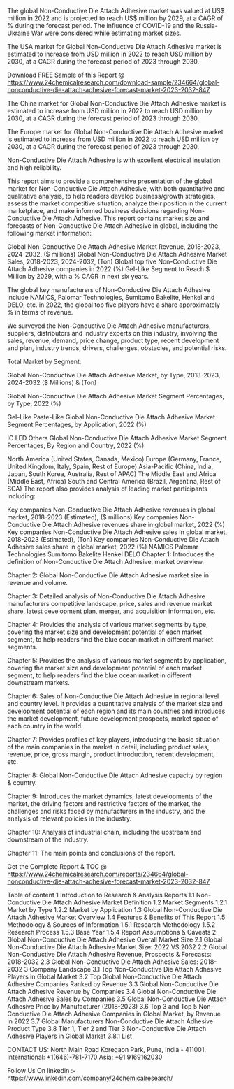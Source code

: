 The global Non-Conductive Die Attach Adhesive market was valued at US$ million in 2022 and is projected to reach US$ million by 2029, at a CAGR of % during the forecast period. The influence of COVID-19 and the Russia-Ukraine War were considered while estimating market sizes.

The USA market for Global Non-Conductive Die Attach Adhesive market is estimated to increase from USD million in 2022 to reach USD million by 2030, at a CAGR during the forecast period of 2023 through 2030.

Download FREE Sample of this Report @ https://www.24chemicalresearch.com/download-sample/234664/global-nonconductive-die-attach-adhesive-forecast-market-2023-2032-847

The China market for Global Non-Conductive Die Attach Adhesive market is estimated to increase from USD million in 2022 to reach USD million by 2030, at a CAGR during the forecast period of 2023 through 2030.

The Europe market for Global Non-Conductive Die Attach Adhesive market is estimated to increase from USD million in 2022 to reach USD million by 2030, at a CAGR during the forecast period of 2023 through 2030.

Non-Conductive Die Attach Adhesive is with excellent electrical insulation and high reliability.

This report aims to provide a comprehensive presentation of the global market for Non-Conductive Die Attach Adhesive, with both quantitative and qualitative analysis, to help readers develop business/growth strategies, assess the market competitive situation, analyze their position in the current marketplace, and make informed business decisions regarding Non-Conductive Die Attach Adhesive. This report contains market size and forecasts of Non-Conductive Die Attach Adhesive in global, including the following market information:

Global Non-Conductive Die Attach Adhesive Market Revenue, 2018-2023, 2024-2032, ($ millions)
Global Non-Conductive Die Attach Adhesive Market Sales, 2018-2023, 2024-2032, (Ton)
Global top five Non-Conductive Die Attach Adhesive companies in 2022 (%)
Gel-Like Segment to Reach $ Million by 2029, with a % CAGR in next six years.

The global key manufacturers of Non-Conductive Die Attach Adhesive include NAMICS, Palomar Technologies, Sumitomo Bakelite, Henkel and DELO, etc. in 2022, the global top five players have a share approximately % in terms of revenue.

We surveyed the Non-Conductive Die Attach Adhesive manufacturers, suppliers, distributors and industry experts on this industry, involving the sales, revenue, demand, price change, product type, recent development and plan, industry trends, drivers, challenges, obstacles, and potential risks.

Total Market by Segment:

Global Non-Conductive Die Attach Adhesive Market, by Type, 2018-2023, 2024-2032 ($ Millions) & (Ton)

Global Non-Conductive Die Attach Adhesive Market Segment Percentages, by Type, 2022 (%)

Gel-Like
Paste-Like
Global Non-Conductive Die Attach Adhesive Market Segment Percentages, by Application, 2022 (%)

IC
LED
Others
Global Non-Conductive Die Attach Adhesive Market Segment Percentages, By Region and Country, 2022 (%)

North America (United States, Canada, Mexico)
Europe (Germany, France, United Kingdom, Italy, Spain, Rest of Europe)
Asia-Pacific (China, India, Japan, South Korea, Australia, Rest of APAC)
The Middle East and Africa (Middle East, Africa)
South and Central America (Brazil, Argentina, Rest of SCA)
The report also provides analysis of leading market participants including:

Key companies Non-Conductive Die Attach Adhesive revenues in global market, 2018-2023 (Estimated), ($ millions)
Key companies Non-Conductive Die Attach Adhesive revenues share in global market, 2022 (%)
Key companies Non-Conductive Die Attach Adhesive sales in global market, 2018-2023 (Estimated), (Ton)
Key companies Non-Conductive Die Attach Adhesive sales share in global market, 2022 (%)
NAMICS
Palomar Technologies
Sumitomo Bakelite
Henkel
DELO
Chapter 1: Introduces the definition of Non-Conductive Die Attach Adhesive, market overview.

Chapter 2: Global Non-Conductive Die Attach Adhesive market size in revenue and volume.

Chapter 3: Detailed analysis of Non-Conductive Die Attach Adhesive manufacturers competitive landscape, price, sales and revenue market share, latest development plan, merger, and acquisition information, etc.

Chapter 4: Provides the analysis of various market segments by type, covering the market size and development potential of each market segment, to help readers find the blue ocean market in different market segments.

Chapter 5: Provides the analysis of various market segments by application, covering the market size and development potential of each market segment, to help readers find the blue ocean market in different downstream markets.

Chapter 6: Sales of Non-Conductive Die Attach Adhesive in regional level and country level. It provides a quantitative analysis of the market size and development potential of each region and its main countries and introduces the market development, future development prospects, market space of each country in the world.

Chapter 7: Provides profiles of key players, introducing the basic situation of the main companies in the market in detail, including product sales, revenue, price, gross margin, product introduction, recent development, etc.

Chapter 8: Global Non-Conductive Die Attach Adhesive capacity by region & country.

Chapter 9: Introduces the market dynamics, latest developments of the market, the driving factors and restrictive factors of the market, the challenges and risks faced by manufacturers in the industry, and the analysis of relevant policies in the industry.

Chapter 10: Analysis of industrial chain, including the upstream and downstream of the industry.

Chapter 11: The main points and conclusions of the report.

Get the Complete Report & TOC @ https://www.24chemicalresearch.com/reports/234664/global-nonconductive-die-attach-adhesive-forecast-market-2023-2032-847

Table of content
1 Introduction to Research & Analysis Reports
1.1 Non-Conductive Die Attach Adhesive Market Definition
1.2 Market Segments
1.2.1 Market by Type
1.2.2 Market by Application
1.3 Global Non-Conductive Die Attach Adhesive Market Overview
1.4 Features & Benefits of This Report
1.5 Methodology & Sources of Information
1.5.1 Research Methodology
1.5.2 Research Process
1.5.3 Base Year
1.5.4 Report Assumptions & Caveats
2 Global Non-Conductive Die Attach Adhesive Overall Market Size
2.1 Global Non-Conductive Die Attach Adhesive Market Size: 2022 VS 2032
2.2 Global Non-Conductive Die Attach Adhesive Revenue, Prospects & Forecasts: 2018-2032
2.3 Global Non-Conductive Die Attach Adhesive Sales: 2018-2032
3 Company Landscape
3.1 Top Non-Conductive Die Attach Adhesive Players in Global Market
3.2 Top Global Non-Conductive Die Attach Adhesive Companies Ranked by Revenue
3.3 Global Non-Conductive Die Attach Adhesive Revenue by Companies
3.4 Global Non-Conductive Die Attach Adhesive Sales by Companies
3.5 Global Non-Conductive Die Attach Adhesive Price by Manufacturer (2018-2023)
3.6 Top 3 and Top 5 Non-Conductive Die Attach Adhesive Companies in Global Market, by Revenue in 2022
3.7 Global Manufacturers Non-Conductive Die Attach Adhesive Product Type
3.8 Tier 1, Tier 2 and Tier 3 Non-Conductive Die Attach Adhesive Players in Global Market
3.8.1 List

CONTACT US:
North Main Road Koregaon Park, Pune, India - 411001.
International: +1(646)-781-7170
Asia: +91 9169162030

Follow Us On linkedin :- https://www.linkedin.com/company/24chemicalresearch/
